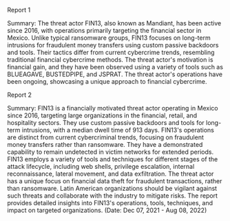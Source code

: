 
Report 1

Summary:
The threat actor FIN13, also known as Mandiant, has been active since 2016, with operations primarily targeting the financial sector in Mexico. Unlike typical ransomware groups, FIN13 focuses on long-term intrusions for fraudulent money transfers using custom passive backdoors and tools. Their tactics differ from current cybercrime trends, resembling traditional financial cybercrime methods. The threat actor's motivation is financial gain, and they have been observed using a variety of tools such as BLUEAGAVE, BUSTEDPIPE, and JSPRAT. The threat actor's operations have been ongoing, showcasing a unique approach to financial cybercrime.





Report 2

Summary:
FIN13 is a financially motivated threat actor operating in Mexico since 2016, targeting large organizations in the financial, retail, and hospitality sectors. They use custom passive backdoors and tools for long-term intrusions, with a median dwell time of 913 days. FIN13's operations are distinct from current cybercriminal trends, focusing on fraudulent money transfers rather than ransomware. They have a demonstrated capability to remain undetected in victim networks for extended periods. FIN13 employs a variety of tools and techniques for different stages of the attack lifecycle, including web shells, privilege escalation, internal reconnaissance, lateral movement, and data exfiltration. The threat actor has a unique focus on financial data theft for fraudulent transactions, rather than ransomware. Latin American organizations should be vigilant against such threats and collaborate with the industry to mitigate risks. The report provides detailed insights into FIN13's operations, tools, techniques, and impact on targeted organizations. (Date: Dec 07, 2021 - Aug 08, 2022)


